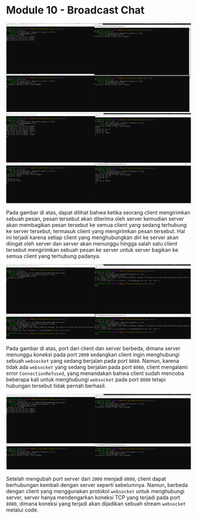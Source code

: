 # Module 10 - Broadcast Chat

![Run 3 client with one server](./server_client.png)
![Sending message from clients](./send_msg.png)

Pada gambar di atas, dapat dilihat bahwa ketika seorang client mengirimkan sebuah pesan, pesan tersebut akan diterima oleh server kemudian server akan membagikan pesan tersebut ke semua client yang sedang terhubung ke server tersebut, termasuk client yang mengirimkan pesan tersebut. Hal ini terjadi karena setiap client yang menghubungkan diri ke server akan diingat oleh server dan server akan menunggu hingga salah satu client tersebut mengirimkan sebuah pesan ke server untuk server bagikan ke semua client yang terhubung padanya.

![Client server different port](./client_server_diff_port.png)

Pada gambar di atas, port dari client dan server berbeda, dimana server menunggu koneksi pada port `2000` sedangkan client ingin menghubungi sebuah `websocket` yang sedang berjalan pada port `8080`. Namun, karena tidak ada `websocket` yang sedang berjalan pada port `8080`, client mengalami error `ConnectionRefused`, yang menandakan bahwa client sudah mencoba beberapa kali untuk menghubungi `websocket` pada port `8080` tetapi hubungan tersebut tidak pernah berhasil.

![Client server same port](./client_server_same_port.png)

Setelah mengubah port server dari `2000` menjadi `8080`, client dapat berhubungan kembali dengan server seperti sebelumnya. Namun, berbeda dengan client yang menggunakan protokol `websocket` untuk menghubungi server, server hanya mendengarkan koneksi TCP yang terjadi pada port `8080`, dimana koneksi yang terjadi akan dijadikan sebuah stream `websocket` melalui code.
